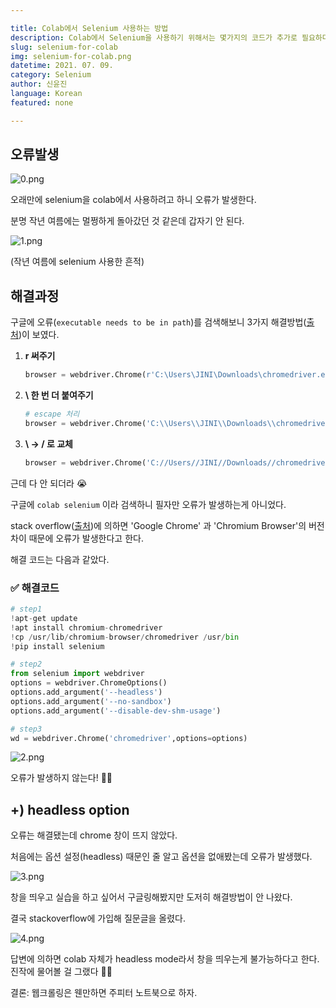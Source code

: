 ```yaml
---

title: Colab에서 Selenium 사용하는 방법
description: Colab에서 Selenium을 사용하기 위해서는 몇가지의 코드가 추가로 필요하다. 이에 대해 알아보자.
slug: selenium-for-colab
img: selenium-for-colab.png
datetime: 2021. 07. 09.
category: Selenium
author: 신윤진
language: Korean
featured: none

---
```


## 오류발생

![0.png](/selenium-for-colab/0.png)

오래만에 selenium을 colab에서 사용하려고 하니 오류가 발생한다.

분명 작년 여름에는 멀쩡하게 돌아갔던 것 같은데 갑자기 안 된다.

![1.png](/selenium-for-colab/1.png)

(작년 여름에 selenium 사용한 흔적)

## 해결과정

구글에 오류(`executable needs to be in path`)를 검색해보니 3가지 해결방법([출처](https://emessell.tistory.com/148))이 보였다.

1. **r 써주기**

    ```python
    browser = webdriver.Chrome(r'C:\Users\JINI\Downloads\chromedriver.exe')
    ```

2. **\ 한 번 더 붙여주기**

    ```python
    # escape 처리
    browser = webdriver.Chrome('C:\\Users\\JINI\\Downloads\\chromedriver.exe')
    ```

3. **\ → / 로 교체**

    ```python
    browser = webdriver.Chrome('C://Users//JINI//Downloads//chromedriver.exe')
    ```

근데 다 안 되더라 😭

구글에 `colab selenium` 이라 검색하니 필자만 오류가 발생하는게 아니었다.

stack overflow([출처](https://stackoverflow.com/questions/56829470/selenium-google-colab-error-chromedriver-executable-needs-to-be-in-path))에 의하면 'Google Chrome' 과 'Chromium Browser'의 버전 차이 때문에 오류가 발생한다고 한다. 

해결 코드는 다음과 같았다.

### :white_check_mark: 해결코드

```python
# step1
!apt-get update
!apt install chromium-chromedriver
!cp /usr/lib/chromium-browser/chromedriver /usr/bin
!pip install selenium

# step2
from selenium import webdriver
options = webdriver.ChromeOptions()
options.add_argument('--headless')
options.add_argument('--no-sandbox')
options.add_argument('--disable-dev-shm-usage')

# step3
wd = webdriver.Chrome('chromedriver',options=options)
```

![2.png](/selenium-for-colab/2.png)

오류가 발생하지 않는다! 🙊🎉

## +) headless option

오류는 해결됐는데 chrome 창이 뜨지 않았다.

처음에는 옵션 설정(headless) 때문인 줄 알고 옵션을 없애봤는데 오류가 발생했다.

![3.png](/selenium-for-colab/3.png)

창을 띄우고 실습을 하고 싶어서 구글링해봤지만 도저히 해결방법이 안 나왔다.

결국 stackoverflow에 가입해 질문글을 올렸다.

![4.png](/selenium-for-colab/4.png)

답변에 의하면 colab 자체가 headless mode라서 창을 띄우는게 불가능하다고 한다. 진작에 물어볼 걸 그랬다 🤦‍♀️

결론: 웹크롤링은 웬만하면 주피터 노트북으로 하자.